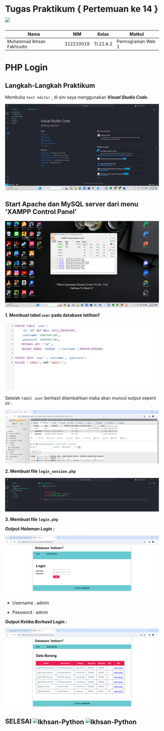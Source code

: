 # Tugas Praktikum { Pertemuan ke 14 } <img src=https://seeklogo.com/images/E/elephpant-mascot-php-logo-4C78D1AC4E-seeklogo.com.png width="120px">


|**Nama**|**NIM**|**Kelas**|**Matkul**|
|----|---|-----|------|
|Muhammad Ikhsan Fakhrudin|312210019|TI.22.A.2|Pemrograman Web 1|

# PHP Login

## Langkah-Langkah Praktikum

Membuka ``text editor`` , di sini saya menggunakan ***Visual Studio Code.***

![](screenshot/Home%20Screen%20VSC.png)

## Start Apache dan MySQL server dari menu 'XAMPP Control Panel'

![](screenshot/XAMPP%20Control%20Panel%20fix.png)

**1. Membuat tabel ``user`` pada database ***latihan1*****

![](screenshot/ss1.png)

Setelah ``tabel user`` berhasil ditambahkan maka akan muncul output seperti ini :

![](screenshot/ss2.png)

**2. Membuat file ``login_session.php``**

![](screenshot/ss3.png)

**3. Membuat file ``login.php``**

***Output Halaman Login :***

![](screenshot/ss4.png)

- Username : admin

- Password : admin


***Output Ketika Berhasil Login :***

![](screenshot/ss5.png)



## SELESAI <img align="center" alt="Ikhsan-Python" height="40" width="45" src="https://em-content.zobj.net/source/microsoft-teams/337/student_1f9d1-200d-1f393.png"> <img align="center" alt="Ikhsan-Python" height="40" width="45" src="https://em-content.zobj.net/thumbs/160/twitter/348/flag-indonesia_1f1ee-1f1e9.png">
